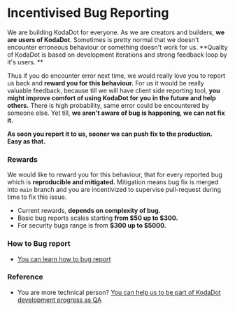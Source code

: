 # Incentivised Bug Reporting

We are building KodaDot for everyone. As we are creators and builders, **we are users of KodaDot**. Sometimes is pretty normal that we doesn't encounter erroneous behaviour or something doesn't work for us. **Quality of KodaDot is based on development iterations and strong feedback loop by it's users. **

Thus if you do encounter error next time, we would really love you to report us back and **reward you for this behaviour.** For us it would be really valuable feedback, because till we will have client side reporting tool, **you might improve comfort of using KodaDot for you in the future and help others.** There is high probability, same error could be encountered by someone else. Yet till, **we aren't aware of bug is happening, we can not fix it.**

**As soon you report it to us, sooner we can push fix to the production. Easy as that.**

### Rewards

We would like to reward you for this behaviour, that for every reported bug which is **reproducible and mitigated.** 
Mitigation means bug fix is merged into `main` branch and you are incentivized to supervise pull-request during time to fix this issue. 

- Current rewards, **depends on complexity of bug.**
- Basic bug reports scales starting **from $50 up to $300.**
- For security bugs range is from **$300 up to $5000.** 

### How to Bug report
- [You can learn how to bug report](tutorials/how_to_bug_report.md)

### Reference

- You are more technical person? [You can help us to be part of KodaDot development progress as QA](./incentivized-qa.md)